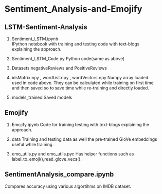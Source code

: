 # Sentiment_Analysis-and-Emojify

## LSTM-Sentiment-Analysis

1. Sentiment_LSTM.ipynb  
IPython notebook with training and testing code with text-blogs explaining the approach.


2. Sentiment_LSTM_Code.py
Python code(same as above)

3. Datasets
negativeReviews and PositiveReviews 

4. idsMatrix.npy , wordList.npy , wordVectors.npy
Numpy array loaded used in code above. They can be calculated while training on first time and then saved so to save time while re-training and directly loaded.

5.  models_trained
Saved models 


## Emojify

1. Emojify.ipynb
Code for training testing with text-blogs explaining the approach.

2. data 
Training and testing data as well the pre-trained GloVe embeddings useful while training.

3. emo_utils.py and emo_utils.pyc
Has helper functions such as label_to_emoji(),read_glove_vecs().


## SentimentAnalysis_compare.ipynb
Compares accuracy using various algortihms on IMDB dataset. 

